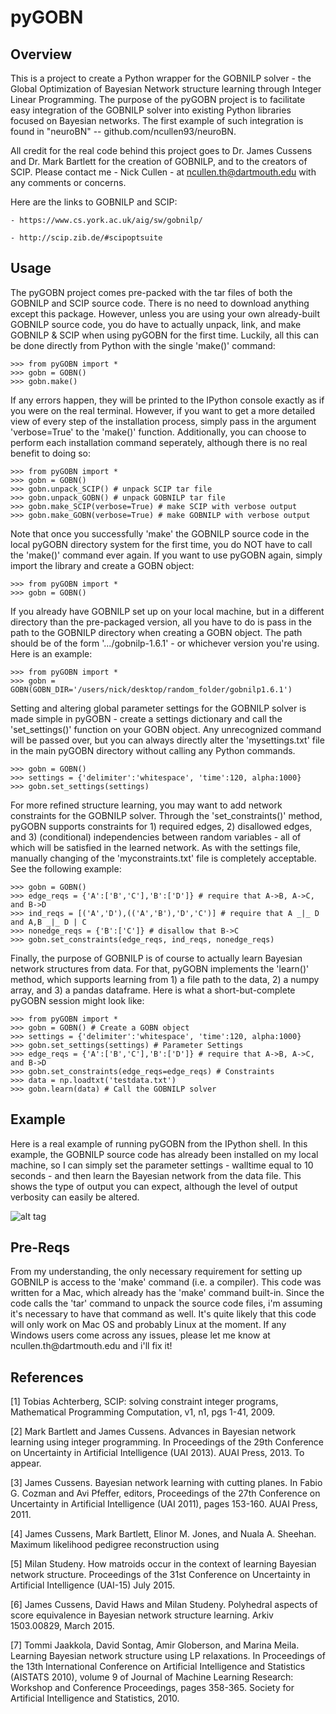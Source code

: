 # pyGOBN

<h2>Overview</h2>
This is a project to create a Python wrapper for the GOBNILP solver - the
Global Optimization of Bayesian Network structure learning through Integer
Linear Programming. The purpose of the pyGOBN project is to facilitate easy integration 
of the GOBNILP solver into existing Python libraries focused on Bayesian networks. The first
example of such integration is found in "neuroBN" -- github.com/ncullen93/neuroBN.

All credit for the real code behind this project goes to Dr. James Cussens and Dr. Mark Bartlett 
for the creation of GOBNILP, and to the creators of SCIP. Please contact me - Nick Cullen - at
ncullen.th@dartmouth.edu with any comments or concerns.

Here are the links to GOBNILP and SCIP:

	- https://www.cs.york.ac.uk/aig/sw/gobnilp/

	- http://scip.zib.de/#scipoptsuite

<h2>Usage</h2>
The pyGOBN project comes pre-packed with the tar files of both the GOBNILP and SCIP source code. There is no need to download anything except this package. However, unless you are using your own already-built GOBNILP source code, you do have to actually unpack, link, and make GOBNILP & SCIP when using pyGOBN for the first time. Luckily, all this can be done directly 
from Python with the single 'make()' command:

	>>> from pyGOBN import *
	>>> gobn = GOBN()
	>>> gobn.make()

If any errors happen, they will be printed to the IPython console exactly as if you were on the real terminal.
However, if you want to get a more detailed view of every step of the installation process, simply pass in
the argument 'verbose=True' to the 'make()' function. Additionally, you can choose to perform each installation
command seperately, although there is no real benefit to doing so:

	>>> from pyGOBN import *
	>>> gobn = GOBN()
	>>> gobn.unpack_SCIP() # unpack SCIP tar file
	>>> gobn.unpack_GOBN() # unpack GOBNILP tar file
	>>> gobn.make_SCIP(verbose=True) # make SCIP with verbose output
	>>> gobn.make_GOBN(verbose=True) # make GOBNILP with verbose output

Note that once you successfully 'make' the GOBNILP source code in the local pyGOBN directory system for the
first time, you do NOT have to call the 'make()' command ever again. If you want to use pyGOBN again, simply import 
the library and create a GOBN object:
	
	>>> from pyGOBN import *
	>>> gobn = GOBN()

If you already have GOBNILP set up on your local machine, but in a different directory than the pre-packaged
version, all you have to do is pass in the path to the GOBNILP directory when creating a GOBN object.
The path should be of the form '.../gobnilp-1.6.1' - or whichever version you're using. Here is an example:

	>>> from pyGOBN import *
	>>> gobn = GOBN(GOBN_DIR='/users/nick/desktop/random_folder/gobnilp1.6.1')

Setting and altering global parameter settings for the GOBNILP solver is made simple in pyGOBN - 
create a settings dictionary and call the 'set_settings()' function on your GOBN object. Any unrecognized
command will be passed over, but you can always directly alter the 'mysettings.txt' file in the main pyGOBN
directory without calling any Python commands.

	>>> gobn = GOBN()
	>>> settings = {'delimiter':'whitespace', 'time':120, alpha:1000}
	>>> gobn.set_settings(settings)

For more refined structure learning, you may want to add network constraints for the GOBNILP solver. Through the
'set_constraints()' method, pyGOBN supports constraints for 1) required edges, 2) disallowed edges, and 3) (conditional) independencies between random variables - all of which will be satisfied in the learned network. As with the settings file, manually changing of the 'myconstraints.txt' file is completely acceptable. See the following example:

	>>> gobn = GOBN()
	>>> edge_reqs = {'A':['B','C'],'B':['D']} # require that A->B, A->C, and B->D
	>>> ind_reqs = [('A','D'),(('A','B'),'D','C')] # require that A _|_ D and A,B _|_ D | C
	>>> nonedge_reqs = {'B':['C']} # disallow that B->C
	>>> gobn.set_constraints(edge_reqs, ind_reqs, nonedge_reqs)

Finally, the purpose of GOBNILP is of course to actually learn Bayesian network structures from data. For that,
pyGOBN implements the 'learn()' method, which supports learning from 1) a file path to the data, 2) a numpy array, and
3) a pandas dataframe. Here is what a short-but-complete pyGOBN session might look like:
	
	>>> from pyGOBN import *
	>>> gobn = GOBN() # Create a GOBN object
	>>> settings = {'delimiter':'whitespace', 'time':120, alpha:1000}
	>>> gobn.set_settings(settings) # Parameter Settings
	>>> edge_reqs = {'A':['B','C'],'B':['D']} # require that A->B, A->C, and B->D
	>>> gobn.set_constraints(edge_reqs=edge_reqs) # Constraints
	>>> data = np.loadtxt('testdata.txt')
	>>> gobn.learn(data) # Call the GOBNILP solver

<h2>Example</h2>
Here is a real example of running pyGOBN from the IPython shell. In this example, the GOBNILP source code has
already been installed on my local machine, so I can simply set the parameter settings - walltime equal to 10 seconds - and
then learn the Bayesian network from the data file. This shows the type of output you can expect, although the
level of output verbosity can easily be altered.

![alt tag](https://cloud.githubusercontent.com/assets/13004360/12934044/b6246e24-cf59-11e5-8e3f-73f467f18469.png)

<h2>Pre-Reqs</h2>
From my understanding, the only necessary requirement for setting up GOBNILP
is access to the 'make' command (i.e. a compiler). This code was written for a Mac, 
which already has the 'make' command built-in. Since the code calls the 'tar' 
command to unpack the source code files, i'm assuming it's necessary to have 
that command as well. It's quite likely that this code will only work on Mac OS 
and probably Linux at the moment. If any Windows users come across any issues, please
let me know at ncullen.th@dartmouth.edu and i'll fix it!

<h2>References</h2>
[1] Tobias Achterberg, SCIP: solving constraint integer programs,
Mathematical Programming Computation, v1, n1, pgs 1-41, 2009.

[2] Mark Bartlett and James Cussens. Advances in Bayesian network learning
using integer programming. In Proceedings of the 29th Conference on
Uncertainty in Artificial Intelligence (UAI 2013). AUAI Press, 2013. To
appear.

[3] James Cussens. Bayesian network learning with cutting planes. In Fabio G.
Cozman and Avi Pfeffer, editors, Proceedings of the 27th Conference on
Uncertainty in Artificial Intelligence (UAI 2011), pages 153-160. 
AUAI Press, 2011.

[4] James Cussens, Mark Bartlett, Elinor M. Jones, and Nuala A. Sheehan.
Maximum likelihood pedigree reconstruction using

[5] Milan Studeny. How matroids occur in the context of learning Bayesian 
network structure. Proceedings of the 31st Conference on Uncertainty 
in Artificial Intelligence (UAI-15) July 2015.

[6] James Cussens, David Haws and Milan Studeny. Polyhedral aspects of score 
equivalence in Bayesian network structure learning. Arkiv 1503.00829, March 2015.

[7] Tommi Jaakkola, David Sontag, Amir Globerson, and Marina Meila. Learning
Bayesian network structure using LP relaxations. In Proceedings of the
13th International Conference on Artificial Intelligence and Statistics (AISTATS
2010), volume 9 of Journal of Machine Learning Research: Workshop
and Conference Proceedings, pages 358-365. Society for Artificial Intelligence
and Statistics, 2010.





